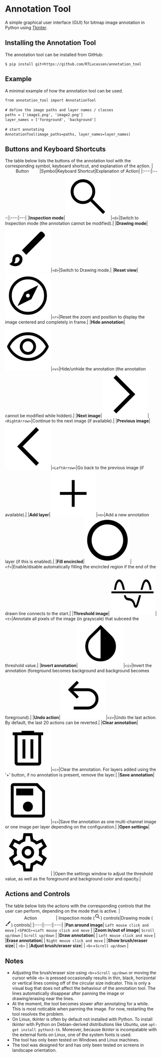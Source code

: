 # Annotation Tool
A simple graphical user interface (GUI) for bitmap image annotation in Python using 
[Tkinter](https://docs.python.org/3/library/tkinter.html).

## Installing the Annotation Tool
The annotation tool can be installed from GitHub:
```console
$ pip install git+https://github.com/RTLucassen/annotation_tool
```

## Example
A minimal example of how the annotation tool can be used.
```
from annotation_tool import AnnotationTool

# define the image paths and layer names / classes
paths = ['image1.png', 'image2.png']
layer_names = ['foreground', 'background']

# start annotating
AnnotationTool(image_paths=paths, layer_names=layer_names)     
```

## Buttons and Keyboard Shortcuts
The table below lists the buttons of the annotation tool with the corresponding symbol, keyboard shortcut, and explanation of the action.
|&nbsp;&nbsp;&nbsp;&nbsp;&nbsp;&nbsp;&nbsp;&nbsp;&nbsp;Button&nbsp;&nbsp;&nbsp;&nbsp;&nbsp;&nbsp;&nbsp;&nbsp;&nbsp;|Symbol|Keyboard Shortcut|Explanation of Action|
|:---:|:---:|:---:|---|
|**Inspection mode**|<img src="src/annotation_tool/icons/magnifying_glass_icon.png" height="30%" width="30%">|`<d>`|Switch to Inspection mode (the annotation cannot be modified).|
|**Drawing mode**|<img src="src/annotation_tool/icons/brush_icon.png" height="30%" width="30%">|`<d>`|Switch to Drawing mode.|
|**Reset view**|<img src="src/annotation_tool/icons/compas_icon.png" height="30%" width="30%">|`<r>`|Reset the zoom and position to display the image centered and completely in frame.|
|**Hide annotation**|<img src="src/annotation_tool/icons/visible_icon.png" height="30%" width="30%">|`<v>`|Hide/unhide the annotation (the annotation cannot be modified while hidden).|
|**Next image**|<img src="src/annotation_tool/icons/right_arrow_icon.png" height="30%" width="30%">|`<RightArrow>`|Continue to the next image (if available).|
|**Previous image**|<img src="src/annotation_tool/icons/left_arrow_icon.png" height="30%" width="30%">|`<LeftArrow>`|Go back to the previous image (if available).|
|**Add layer**|<img src="src/annotation_tool/icons/plus_icon.png" height="30%" width="30%">|`<n>`|Add a new annotation layer (if this is enabled).|
|**Fill encircled**|<img src="src/annotation_tool/icons/circle_empty_icon.png" height="30%" width="30%">|`<f>`|Enable/disable automatically filling the encircled region if the end of the drawn line connects to the start.|
|**Threshold image**|<img src="src/annotation_tool/icons/threshold_icon.png" height="30%" width="30%">|`<t>`|Annotate all pixels of the image (in grayscale) that subceed the threshold value.|
|**Invert annotation**|<img src="src/annotation_tool/icons/invert_color_icon.png" height="30%" width="30%">|`<i>`|Invert the annotation (foreground becomes background and background becomes foreground).|
|**Undo action**|<img src="src/annotation_tool/icons/undo_icon.png" height="30%" width="30%">|`<z>`|Undo the last action. By default, the last 20 actions can be reverted.|
|**Clear annotation**|<img src="src/annotation_tool/icons/delete_icon.png" height="30%" width="30%">|`<c>`|Clear the annotation. For layers added using the '+' button, if no annotation is present, remove the layer.|
|**Save annotation**|<img src="src/annotation_tool/icons/save_icon.png" height="30%" width="30%">|`<s>`|Save the annotation as one multi-channel image or one image per layer depending on the configuration.|
|**Open settings**|<img src="src/annotation_tool/icons/settings_icon.png" height="30%" width="30%">| |Open the settings window to adjust the threshold value, as well as the foreground and background color and opacity.|

## Actions and Controls
The table below lists the actions with the corresponding controls that the user can perform, depending on the mode that is active.
|&nbsp;&nbsp;&nbsp;&nbsp;&nbsp;&nbsp;&nbsp;&nbsp;&nbsp;&nbsp;&nbsp;&nbsp;&nbsp;&nbsp;&nbsp;&nbsp;Action&nbsp;&nbsp;&nbsp;&nbsp;&nbsp;&nbsp;&nbsp;&nbsp;&nbsp;&nbsp;&nbsp;&nbsp;&nbsp;&nbsp;&nbsp;&nbsp;| Inspection mode (<img src="src/annotation_tool/icons/magnifying_glass_icon.png" height="4%" width="4%">) controls|Drawing mode (<img src="src/annotation_tool/icons/brush_icon.png" height="4%" width="4%">) controls|
|:---:|:---:|:---:|
|**Pan around image**| `Left mouse click and move` | `<SPACE>`+`Left mouse click and move` |
|**Zoom in/out of image**| `Scroll up/down` | `Scroll up/down` |
|**Draw annotation**|  | `Left mouse click and move` |
|**Erase annotation**|  | `Right mouse click and move` |
|**Show brush/eraser size**|  | `<b>` |
|**Adjust brush/eraser size**|  | `<b>`+`Scroll up/down` |

## Notes
- Adjusting the brush/eraser size using `<b>`+`Scroll up/down` or moving the cursor while 
`<b>` is pressed occasionally results in thin, black, horizontal or vertical lines coming 
off of the circular size indicator. This is only a visual bug that does not affect
the behaviour of the annotation tool. The lines automatically disappear after panning the 
image or drawing/erasing near the lines.
- At the moment, the tool becomes slower after annotating for a while.
This is most noticable when panning the image. For now, restarting the tool resolves the problem.
- On Linux, *tkinter* is often by default not installed with Python. To install 
*tkinter* with Python on Debian-derived distributions like Ubuntu, use `apt-get install python3-tk`.
Moreover, because *tkinter* is incompatable with the external fonts on Linux, one of the system fonts is used.
- The tool has only been tested on Windows and Linux machines.
- The tool was designed for and has only been tested on screens in landscape orientation.
